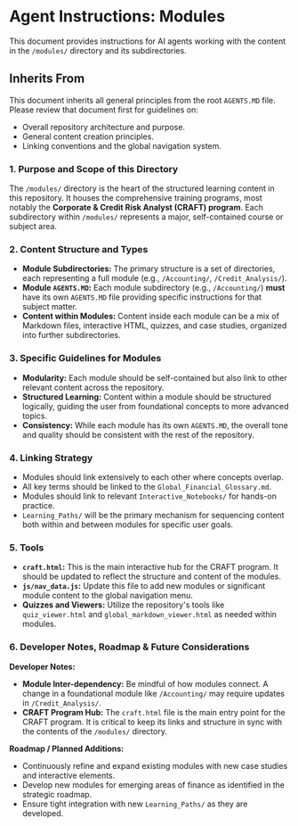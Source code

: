 # Agent Instructions: Modules

This document provides instructions for AI agents working with the content in the `/modules/` directory and its subdirectories.

## Inherits From

This document inherits all general principles from the root `AGENTS.MD` file. Please review that document first for guidelines on:

*   Overall repository architecture and purpose.
*   General content creation principles.
*   Linking conventions and the global navigation system.

### 1. Purpose and Scope of this Directory
The `/modules/` directory is the heart of the structured learning content in this repository. It houses the comprehensive training programs, most notably the **Corporate & Credit Risk Analyst (CRAFT) program**. Each subdirectory within `/modules/` represents a major, self-contained course or subject area.

### 2. Content Structure and Types
*   **Module Subdirectories:** The primary structure is a set of directories, each representing a full module (e.g., `/Accounting/`, `/Credit_Analysis/`).
*   **Module `AGENTS.MD`:** Each module subdirectory (e.g., `/Accounting/`) **must** have its own `AGENTS.MD` file providing specific instructions for that subject matter.
*   **Content within Modules:** Content inside each module can be a mix of Markdown files, interactive HTML, quizzes, and case studies, organized into further subdirectories.

### 3. Specific Guidelines for Modules
*   **Modularity:** Each module should be self-contained but also link to other relevant content across the repository.
*   **Structured Learning:** Content within a module should be structured logically, guiding the user from foundational concepts to more advanced topics.
*   **Consistency:** While each module has its own `AGENTS.MD`, the overall tone and quality should be consistent with the rest of the repository.

### 4. Linking Strategy
*   Modules should link extensively to each other where concepts overlap.
*   All key terms should be linked to the `Global_Financial_Glossary.md`.
*   Modules should link to relevant `Interactive_Notebooks/` for hands-on practice.
*   `Learning_Paths/` will be the primary mechanism for sequencing content both within and between modules for specific user goals.

### 5. Tools
*   **`craft.html`:** This is the main interactive hub for the CRAFT program. It should be updated to reflect the structure and content of the modules.
*   **`js/nav_data.js`:** Update this file to add new modules or significant module content to the global navigation menu.
*   **Quizzes and Viewers:** Utilize the repository's tools like `quiz_viewer.html` and `global_markdown_viewer.html` as needed within modules.

### 6. Developer Notes, Roadmap & Future Considerations

**Developer Notes:**
*   **Module Inter-dependency:** Be mindful of how modules connect. A change in a foundational module like `/Accounting/` may require updates in `/Credit_Analysis/`.
*   **CRAFT Program Hub:** The `craft.html` file is the main entry point for the CRAFT program. It is critical to keep its links and structure in sync with the contents of the `/modules/` directory.

**Roadmap / Planned Additions:**
*   Continuously refine and expand existing modules with new case studies and interactive elements.
*   Develop new modules for emerging areas of finance as identified in the strategic roadmap.
*   Ensure tight integration with new `Learning_Paths/` as they are developed.
